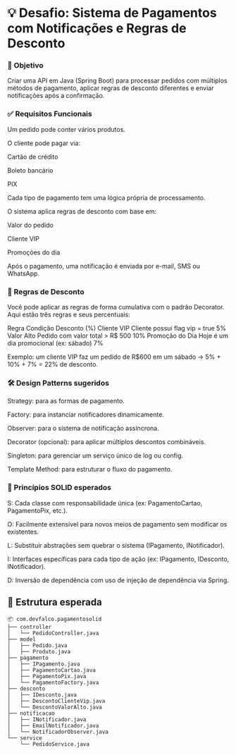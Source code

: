 # 💡 Desafio: Sistema de Pagamentos com Notificações e Regras de Desconto
### 🎯 Objetivo
Criar uma API em Java (Spring Boot) para processar pedidos com múltiplos métodos de pagamento, aplicar regras de desconto diferentes e enviar notificações após a confirmação.

### ✅ Requisitos Funcionais
Um pedido pode conter vários produtos.

O cliente pode pagar via:

Cartão de crédito

Boleto bancário

PIX

Cada tipo de pagamento tem uma lógica própria de processamento.

O sistema aplica regras de desconto com base em:

Valor do pedido

Cliente VIP

Promoções do dia

Após o pagamento, uma notificação é enviada por e-mail, SMS ou WhatsApp.

### 🎯 Regras de Desconto
Você pode aplicar as regras de forma cumulativa com o padrão Decorator. Aqui estão três regras e seus percentuais:

Regra	Condição	Desconto (%)
Cliente VIP	Cliente possui flag vip = true	5%
Valor Alto	Pedido com valor total > R$ 500	10%
Promoção do Dia	Hoje é um dia promocional (ex: sábado)	7%

Exemplo: um cliente VIP faz um pedido de R$600 em um sábado → 5% + 10% + 7% = 22% de desconto.

### 🛠️ Design Patterns sugeridos
Strategy: para as formas de pagamento.

Factory: para instanciar notificadores dinamicamente.

Observer: para o sistema de notificação assíncrona.

Decorator (opcional): para aplicar múltiplos descontos combináveis.

Singleton: para gerenciar um serviço único de log ou config.

Template Method: para estruturar o fluxo do pagamento.

### 🧱 Princípios SOLID esperados
S: Cada classe com responsabilidade única (ex: PagamentoCartao, PagamentoPix, etc.).

O: Facilmente extensível para novos meios de pagamento sem modificar os existentes.

L: Substituir abstrações sem quebrar o sistema (IPagamento, INotificador).

I: Interfaces específicas para cada tipo de ação (ex: IPagamento, IDesconto, INotificador).

D: Inversão de dependência com uso de injeção de dependência via Spring.

## 📂 Estrutura esperada

    📦 com.devfalco.pagamentosolid
    ├── controller
    │   └── PedidoController.java
    ├── model
    │   ├── Pedido.java
    │   ├── Produto.java
    ├── pagamento
    │   ├── IPagamento.java
    │   ├── PagamentoCartao.java
    │   ├── PagamentoPix.java
    │   └── PagamentoFactory.java
    ├── desconto
    │   ├── IDesconto.java
    │   ├── DescontoClienteVip.java
    │   └── DescontoValorAlto.java
    ├── notificacao
    │   ├── INotificador.java
    │   ├── EmailNotificador.java
    │   └── NotificadorObserver.java
    └── service
        └── PedidoService.java
